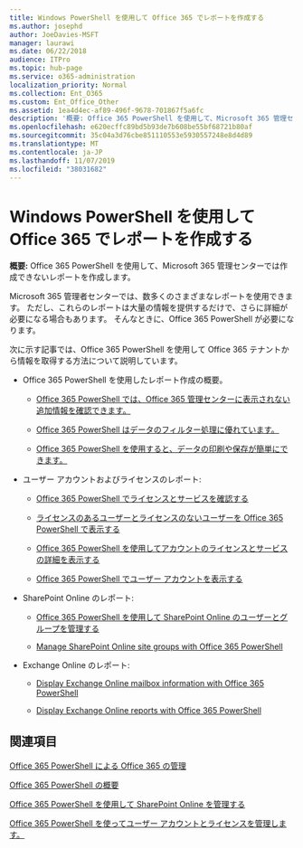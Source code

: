 ```yaml
---
title: Windows PowerShell を使用して Office 365 でレポートを作成する
ms.author: josephd
author: JoeDavies-MSFT
manager: laurawi
ms.date: 06/22/2018
audience: ITPro
ms.topic: hub-page
ms.service: o365-administration
localization_priority: Normal
ms.collection: Ent_O365
ms.custom: Ent_Office_Other
ms.assetid: 1ea4d4ec-af89-496f-9678-701867f5a6fc
description: '概要: Office 365 PowerShell を使用して、Microsoft 365 管理センターでは作成できないレポートを作成します。'
ms.openlocfilehash: e620ecffc89bd5b93de7b608be55bf68721b80af
ms.sourcegitcommit: 35c04a3d76cbe851110553e5930557248e8d4d89
ms.translationtype: MT
ms.contentlocale: ja-JP
ms.lasthandoff: 11/07/2019
ms.locfileid: "38031682"
---
```

# <a name="use-windows-powershell-to-create-reports-in-office-365"></a>Windows PowerShell を使用して Office 365 でレポートを作成する

 **概要:** Office 365 PowerShell を使用して、Microsoft 365 管理センターでは作成できないレポートを作成します。
  
Microsoft 365 管理者センターでは、数多くのさまざまなレポートを使用できます。 ただし、これらのレポートは大量の情報を提供するだけで、さらに詳細が必要になる場合もあります。 そんなときに、Office 365 PowerShell が必要になります。
  
次に示す記事では、Office 365 PowerShell を使用して Office 365 テナントから情報を取得する方法について説明しています。
  
- Office 365 PowerShell を使用したレポート作成の概要。
    
  - [Office 365 PowerShell では、Office 365 管理センターに表示されない追加情報を確認できます。](https://technet.microsoft.com/library/dn568034.aspx#reveal)
    
  - [Office 365 PowerShell はデータのフィルター処理に優れています。](https://technet.microsoft.com/library/dn568034.aspx#filter)
    
  - [Office 365 PowerShell を使用すると、データの印刷や保存が簡単にできます。](https://technet.microsoft.com/library/dn568034.aspx#printsave)
    
- ユーザー アカウントおよびライセンスのレポート:
    
  - [Office 365 PowerShell でライセンスとサービスを確認する](view-licenses-and-services-with-office-365-powershell.md)
    
  - [ライセンスのあるユーザーとライセンスのないユーザーを Office 365 PowerShell で表示する](view-licensed-and-unlicensed-users-with-office-365-powershell.md)
    
  - [Office 365 PowerShell を使用してアカウントのライセンスとサービスの詳細を表示する](view-account-license-and-service-details-with-office-365-powershell.md)
    
  - [Office 365 PowerShell でユーザー アカウントを表示する](view-user-accounts-with-office-365-powershell.md)
    
- SharePoint Online のレポート:
    
  - [Office 365 PowerShell を使用して SharePoint Online のユーザーとグループを管理する](https://technet.microsoft.com/library/9680af2e-a965-4e62-92ee-da72105c7800.aspx)
    
  - [Manage SharePoint Online site groups with Office 365 PowerShell](https://technet.microsoft.com/library/122f4099-c78d-4cce-bab0-4343b04596ae.aspx)
    
- Exchange Online のレポート:
    
  - [Display Exchange Online mailbox information with Office 365 PowerShell](https://technet.microsoft.com/library/13843002-56ca-4b75-81c5-84386522b01b.aspx)
    
  - [Display Exchange Online reports with Office 365 PowerShell](https://technet.microsoft.com/library/4873a063-9fc4-4ed9-826a-6e935fef61d4.aspx)
    
## <a name="see-also"></a>関連項目

#### 

[Office 365 PowerShell による Office 365 の管理](manage-office-365-with-office-365-powershell.md)
  
[Office 365 PowerShell の概要](getting-started-with-office-365-powershell.md)
  
[Office 365 PowerShell を使用して SharePoint Online を管理する](manage-sharepoint-online-with-office-365-powershell.md)
  
[Office 365 PowerShell を使ってユーザー アカウントとライセンスを管理します。](manage-user-accounts-and-licenses-with-office-365-powershell.md)
  
